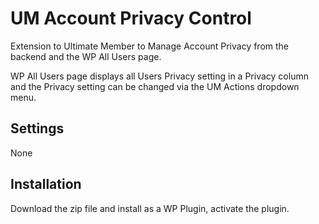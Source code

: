 # UM Account Privacy Control
Extension to Ultimate Member to Manage Account Privacy from the backend and the WP All Users page.

WP All Users page displays all Users Privacy setting in a Privacy column and the Privacy setting can be changed via the UM Actions dropdown menu.
## Settings
None

## Installation
Download the zip file and install as a WP Plugin, activate the plugin.
